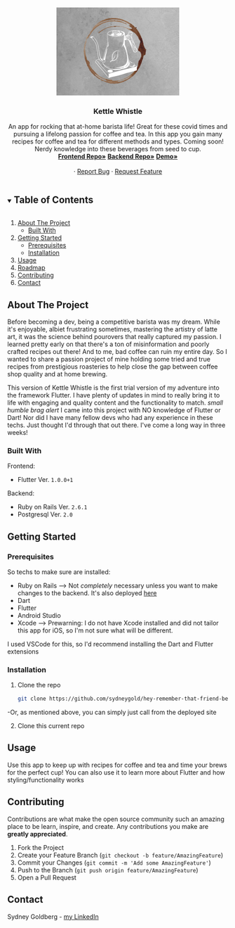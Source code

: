 
<!-- PROJECT LOGO -->
<br />
<p align="center">
  <a href="https://github.com/github_username/repo_name">
     <img src="./images/concrete.png" alt="Logo" width="280" height="200">
  </a>

  <h3 align="center">Kettle Whistle</h3>

  <p align="center">
    An app for rocking that at-home barista life! Great for these covid times and pursuing a lifelong passion for coffee and tea. In this app you gain many recipes for coffee and tea for different methods and types. Coming soon! Nerdy knowledge into these beverages from seed to cup. 
    <br />
     <a href="https://github.com/sydneygold/hey-remember-that-friend-fe"><strong>Frontend Repo»</strong></a>
     <a href="https://github.com/sydneygold/hey-remember-that-friend-be"><strong>Backend Repo»</strong></a>
     <a href="https://www.loom.com/share/f976afe141ea46c2b587462899f9a5bf"><strong>Demo»</strong></a>
    <br />
    <br />
    ·
    <a href="https://github.com/sydneygold/issues">Report Bug</a>
    ·
    <a href="https://github.com/sydneygold/issues">Request Feature</a>
  </p>
</p>



<!-- TABLE OF CONTENTS -->
<details open="open">
  <summary><h2 style="display: inline-block">Table of Contents</h2></summary>
  <ol>
    <li>
      <a href="#about-the-project">About The Project</a>
      <ul>
        <li><a href="#built-with">Built With</a></li>
      </ul>
    </li>
    <li>
      <a href="#getting-started">Getting Started</a>
      <ul>
        <li><a href="#prerequisites">Prerequisites</a></li>
        <li><a href="#installation">Installation</a></li>
      </ul>
    </li>
    <li><a href="#usage">Usage</a></li>
    <li><a href="#roadmap">Roadmap</a></li>
    <li><a href="#contributing">Contributing</a></li>
    <li><a href="#contact">Contact</a></li>
  </ol>
</details>



<!-- ABOUT THE PROJECT -->
## About The Project

<p> Before becoming a dev, being a competitive barista was my dream. While it's enjoyable, albiet frustrating sometimes, mastering the artistry of latte art, it was the science behind pourovers that really captured my passion. I learned pretty early on that there's a ton of misinformation and poorly crafted recipes out there! And to me, bad coffee can ruin my entire day. So I wanted to share a passion project of mine holding some tried and true recipes from prestigious roasteries to help close the gap between coffee shop quality and at home brewing. 

This version of Kettle Whistle is the first trial version of my adventure into the framework Flutter. I have plenty of updates in mind to really bring it to life with engaging and quality content and the functionality to match. *small humble brag alert* I came into this project with NO knowledge of Flutter or Dart! Nor did I have many fellow devs who had any experience in these techs. Just thought I'd through that out there. I've come a long way in three weeks!
</p>



### Built With

Frontend:
* Flutter Ver. `1.0.0+1`

Backend: 
* Ruby on Rails Ver. `2.6.1`
* Postgresql Ver. `2.0`



<!-- GETTING STARTED -->
## Getting Started

### Prerequisites
So techs to make sure are installed:
* Ruby on Rails --> Not *completely* necessary unless you want to make changes to the backend. It's also deployed [here](https://kettle-whistle-be.herokuapp.com/coffees)
* Dart
* Flutter
* Android Studio
* Xcode --> Prewarning: I do not have Xcode installed and did not tailor this app for iOS, so I'm not sure what will be different.

I used VSCode for this, so I'd recommend installing the Dart and Flutter extensions


### Installation

1. Clone the repo
   ```sh
   git clone https://github.com/sydneygold/hey-remember-that-friend-be
   ```
  -Or, as mentioned above, you can simply just call from the deployed site
  
 2. Clone this current repo



<!-- USAGE EXAMPLES -->
## Usage

Use this app to keep up with recipes for coffee and tea and time your brews for the perfect cup! You can also use it to learn more about Flutter and how styling/functionality works

<!-- CONTRIBUTING -->
## Contributing

Contributions are what make the open source community such an amazing place to be learn, inspire, and create. Any contributions you make are **greatly appreciated**.

1. Fork the Project
2. Create your Feature Branch (`git checkout -b feature/AmazingFeature`)
3. Commit your Changes (`git commit -m 'Add some AmazingFeature'`)
4. Push to the Branch (`git push origin feature/AmazingFeature`)
5. Open a Pull Request


<!-- CONTACT -->
## Contact

Sydney Goldberg - [my LinkedIn](https://www.linkedin.com/in/sydney-goldberg-32b9751b0/)




<!-- MARKDOWN LINKS & IMAGES -->
<!-- https://www.markdownguide.org/basic-syntax/#reference-style-links -->
[contributors-shield]: https://img.shields.io/github/contributors/github_username/repo.svg?style=for-the-badge
[contributors-url]: https://github.com/github_username/repo/graphs/contributors
[forks-shield]: https://img.shields.io/github/forks/github_username/repo.svg?style=for-the-badge
[forks-url]: https://github.com/github_username/repo/network/members
[stars-shield]: https://img.shields.io/github/stars/github_username/repo.svg?style=for-the-badge
[stars-url]: https://github.com/github_username/repo/stargazers
[issues-shield]: https://img.shields.io/github/issues/github_username/repo.svg?style=for-the-badge
[issues-url]: https://github.com/github_username/repo/issues
[license-shield]: https://img.shields.io/github/license/github_username/repo.svg?style=for-the-badge
[license-url]: https://github.com/github_username/repo/blob/master/LICENSE.txt
[linkedin-shield]: https://img.shields.io/badge/-LinkedIn-black.svg?style=for-the-badge&logo=linkedin&colorB=555
[linkedin-url]: https://linkedin.com/in/github_username
